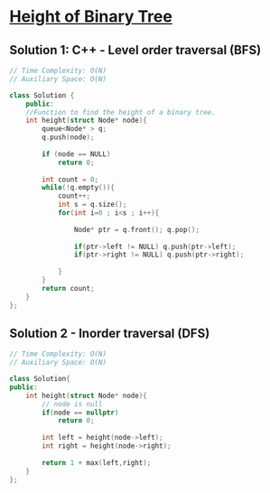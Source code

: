 # [Height of Binary Tree](https://www.geeksforgeeks.org/problems/height-of-binary-tree/1)

## Solution 1:  C++ - Level order traversal (BFS)

```c++
// Time Complexity: O(N)
// Auxiliary Space: O(N)

class Solution {
    public:
    //Function to find the height of a binary tree.
    int height(struct Node* node){
        queue<Node* > q;
        q.push(node);
        
        if (node == NULL)
            return 0;
            
        int count = 0;
        while(!q.empty()){
            count++;
            int s = q.size();
            for(int i=0 ; i<s ; i++){
                
                Node* ptr = q.front(); q.pop();
                
                if(ptr->left != NULL) q.push(ptr->left);
                if(ptr->right != NULL) q.push(ptr->right);
                
            }
        }
        return count;
    }
};
```

## Solution 2 - Inorder traversal (DFS)
```c++
// Time Complexity: O(N)
// Auxiliary Space: O(N)

class Solution{
public:
    int height(struct Node* node){
        // node is null
        if(node == nullptr)
            return 0;
        
        int left = height(node->left);
        int right = height(node->right);
        
        return 1 + max(left,right);
    }
};
```